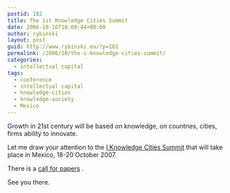 ```yaml
---
postid: 182
title: The 1st Knowledge Cities Summit
date: 2006-10-16T10:09:44+00:00
author: rybinski
layout: post
guid: http://www.rybinski.eu/?p=182
permalink: /2006/10/the-i-knowledge-cities-summit/
categories:
  - intellectual capital
tags:
  - conference
  - intellectual capital
  - knowledge-cities
  - knowledge-society
  - Mexico
---
```

Growth in 21st century will be based on knowledge, on countries, cities, firms ability to innovate.

Let me draw your attention to the [I Knowledge Cities Summit](http://globalkbdweek.mty.itesm.mx/) that will take place in Mexico, 18-20 October 2007.

There is a [call for papers](http://globalkbdweek.mty.itesm.mx/call_for_papers.html) .

See you there.
